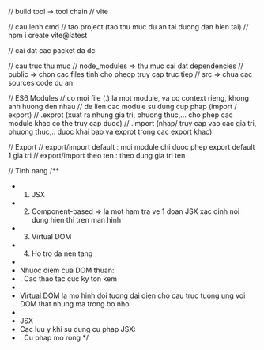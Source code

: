 // build tool -> tool chain
// vite

// cau lenh cmd
// tao project (tao thu muc du an tai duong dan hien tai)
// npm i create vite@latest

// cai dat cac packet da dc

// cau truc thu muc
// node_modules => thu muc cai dat dependencies
// public => chon cac files tinh cho pheop truy cap truc tiep
// src => chua cac sources code du an

// ES6 Modules
// co moi file (.) la mot module, va co context rieng, khong anh huong den nhau
// de lien cac module su dung cup phap (import / export)
// .exprot (xuat ra nhung gia tri, phuong thuc,... cho phep cac module khac co the truy cap duoc)
// .import (nhap/ truy cap vao cac gia tri, phuong thuc,.. duoc khai bao va exprot trong cac export khac)


// Export 
// export/import default : moi module chi duoc phep export default 1 gia tri
// export/import theo ten : theo dung gia tri ten

// Tinh nang
/** 
 * 1. JSX
 * 2. Component-based => la mot ham tra ve 1 doan JSX xac dinh noi dung hien thi tren man hinh
 * 3. Virtual DOM
 * 4. Ho tro da nen tang
 * 
 * Nhuoc diem cua DOM thuan:
 * . Cac thao tac cuc ky ton kem
 * 
 * Virtual DOM la mo hinh doi tuong dai dien cho cau truc tuong ung voi DOM that nhung ma trong bo nho 
 * 
 * JSX 
 * Cac luu y khi su dung cu phap JSX:
 * . Cu phap mo rong 
 */